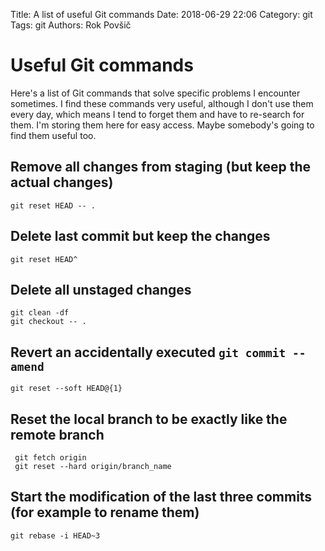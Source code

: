 Title: A list of useful Git commands
Date: 2018-06-29 22:06
Category: git
Tags: git
Authors: Rok Povšič

# Useful Git commands

Here's a list of Git commands that solve specific problems I encounter sometimes. I find these commands very useful, although I don't use them every day, which means I tend to forget them and have to re-search for them. I'm storing them here for easy access. Maybe somebody's going to find them useful too.

## Remove all changes from staging (but keep the actual changes)
```
git reset HEAD -- .
```

## Delete last commit but keep the changes
```
git reset HEAD^
```

## Delete all unstaged changes
```
git clean -df
git checkout -- .
```

## Revert an accidentally executed `git commit --amend`
```
git reset --soft HEAD@{1}
```

## Reset the local branch to be exactly like the remote branch

```
 git fetch origin
 git reset --hard origin/branch_name
```

## Start the modification of the last three commits (for example to rename them) 
```
git rebase -i HEAD~3
```
